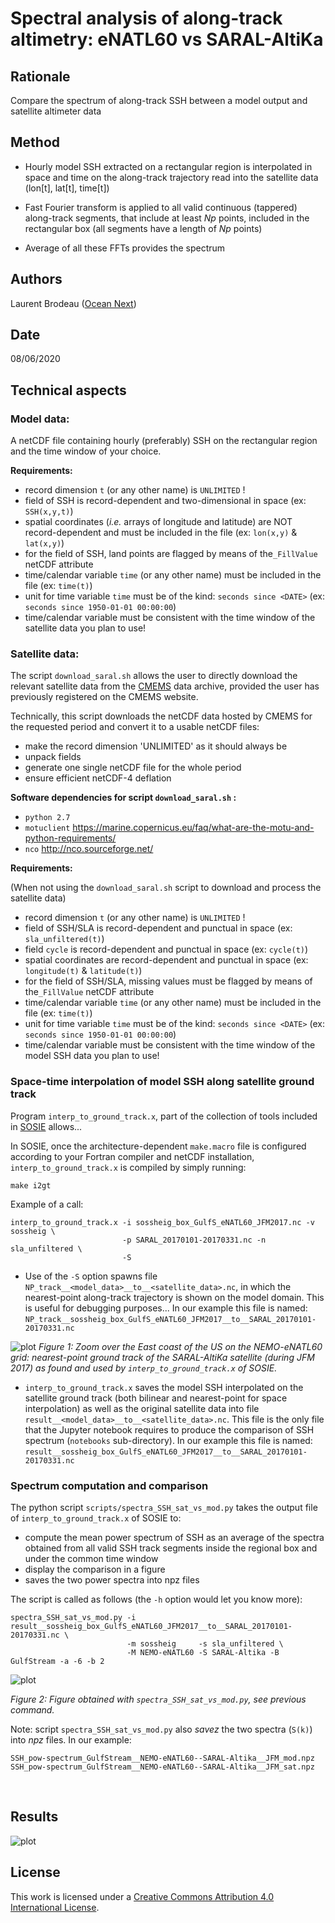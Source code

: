 # Spectral analysis of along-track altimetry: eNATL60 vs SARAL-AltiKa

## Rationale

Compare the spectrum of along-track SSH between a model output and satellite altimeter data

## Method

- Hourly model SSH extracted on a rectangular region is interpolated in space and time on the along-track trajectory read into the satellite data (lon[t], lat[t], time[t])

- Fast Fourier transform is applied to all valid continuous (tappered) along-track segments, that include at least *Np* points, included in the rectangular box (all segments have a length of *Np* points)

- Average of all these FFTs provides the spectrum

## Authors

Laurent Brodeau ([Ocean Next](https://ocean-next.fr))

## Date

08/06/2020

## Technical aspects

###  Model data:

A netCDF file containing hourly (preferably) SSH on the rectangular region and the time window of your choice.

**Requirements:**
- record dimension `t` (or any other name) is `UNLIMITED` !
- field of SSH is record-dependent and two-dimensional in space (ex: `SSH(x,y,t)`)
- spatial coordinates (*i.e.* arrays of longitude and latitude) are NOT record-dependent and must be included in the file (ex: `lon(x,y)` & `lat(x,y)`)
- for the field of SSH, land points are flagged by means of the`_FillValue` netCDF attribute 
- time/calendar variable `time` (or any other name) must be included in the file  (ex: `time(t)`)
- unit for time variable `time` must be of the kind: `seconds since <DATE>` (ex: `seconds since 1950-01-01 00:00:00`)
- time/calendar variable must be consistent with the time window of the satellite data you plan to use!

### Satellite data:

The script `download_saral.sh` allows the user to directly download the relevant satellite data
from the [CMEMS](https://resources.marine.copernicus.eu/?option=com_csw&task=results) data archive, provided the user has previously registered on the CMEMS website.

Technically, this script downloads the netCDF data hosted by CMEMS for the requested period and convert it to a usable netCDF files:

- make the record dimension 'UNLIMITED' as it should always be
- unpack fields
- generate one single netCDF file for the whole period
- ensure efficient netCDF-4 deflation

**Software dependencies for script `download_saral.sh` :**
- `python 2.7`
- `motuclient` https://marine.copernicus.eu/faq/what-are-the-motu-and-python-requirements/
- `nco` http://nco.sourceforge.net/

**Requirements:**

(When not using the `download_saral.sh` script to download and process the satellite data)

- record dimension `t` (or any other name) is `UNLIMITED` !
- field of SSH/SLA is record-dependent and punctual in space (ex: `sla_unfiltered(t)`)
- field `cycle` is record-dependent and punctual in space (ex: `cycle(t)`)
- spatial coordinates are record-dependent and punctual in space (ex: `longitude(t)` & `latitude(t)`)
- for the field of SSH/SLA, missing values must be flagged by means of the`_FillValue` netCDF attribute 
- time/calendar variable `time` (or any other name) must be included in the file  (ex: `time(t)`)
- unit for time variable `time` must be of the kind: `seconds since <DATE>` (ex: `seconds since 1950-01-01 00:00:00`)
- time/calendar variable must be consistent with the time window of the model SSH data you plan to use!


### Space-time interpolation of model SSH along satellite ground track

Program `interp_to_ground_track.x`, part of the collection of tools included
in [SOSIE](https://github.com/brodeau/sosie) allows...

In SOSIE, once the architecture-dependent `make.macro` file is configured according to your Fortran compiler and netCDF installation, `interp_to_ground_track.x` is compiled by simply running:

    make i2gt

Example of a call:

    interp_to_ground_track.x -i sossheig_box_GulfS_eNATL60_JFM2017.nc -v sossheig \
                             -p SARAL_20170101-20170331.nc -n sla_unfiltered \
                             -S

* Use of the `-S` option spawns file `NP_track__<model_data>__to__<satellite_data>.nc`, in which the nearest-point along-track trajectory is shown on the model domain. This is useful for debugging purposes... In our example this file is named:
`NP_track__sossheig_box_GulfS_eNATL60_JFM2017__to__SARAL_20170101-20170331.nc`


![plot](https://github.com/ocean-next/eNATL60/blob/master/04_assessment/along-track_spectra/plots/track_GulfS_viridis.svg)
*Figure 1: Zoom over the East coast of the US on the NEMO-eNATL60 grid: nearest-point ground track of the SARAL-AltiKa satellite (during JFM 2017) as found and used by `interp_to_ground_track.x` of SOSIE.* 


* `interp_to_ground_track.x` saves the model SSH interpolated on the satellite ground track (both bilinear and nearest-point for space interpolation) as well as the original satellite data into file `result__<model_data>__to__<satellite_data>.nc`. 
This file is the only file that the Jupyter notebook requires to produce the comparison of SSH spectrum (`notebooks` sub-directory).
In our example this file is named:
`result__sossheig_box_GulfS_eNATL60_JFM2017__to__SARAL_20170101-20170331.nc`


### Spectrum computation and comparison 

The python script `scripts/spectra_SSH_sat_vs_mod.py` takes the output file of `interp_to_ground_track.x` of SOSIE to:
- compute the mean power spectrum of SSH as an average of the spectra obtained from all valid SSH track segments inside the regional box and under the common time window
- display the comparison in a figure
- saves the two power spectra into npz files

The script is called as follows (the `-h` option would let you know more):

    spectra_SSH_sat_vs_mod.py -i result__sossheig_box_GulfS_eNATL60_JFM2017__to__SARAL_20170101-20170331.nc \
                              -m sossheig     -s sla_unfiltered \
                              -M NEMO-eNATL60 -S SARAL-Altika -B GulfStream -a -6 -b 2

![plot](https://github.com/ocean-next/eNATL60/blob/master/04_assessment/along-track_spectra/plots/SSH_pow-spectrum_GulfStream__NEMO-eNATL60--SARAL-Altika__JFM.svg)

*Figure 2: Figure obtained with `spectra_SSH_sat_vs_mod.py`, see previous command.*


Note: script `spectra_SSH_sat_vs_mod.py` also *savez* the two spectra (`S(k)`) into *npz* files. In our example:

    SSH_pow-spectrum_GulfStream__NEMO-eNATL60--SARAL-Altika__JFM_mod.npz
    SSH_pow-spectrum_GulfStream__NEMO-eNATL60--SARAL-Altika__JFM_sat.npz

<br>


## Results

![plot](https://github.com/ocean-next/eNATL60/blob/master/04_assessment/along-track_spectra/plots/PSD_SSH_Azores_All-season_tr_sat-trimmed.svg)





<!-- ## External libraries needed

  - the `TIDAL_TOOLS` :  https://github.com/molines/TIDAL_TOOLS
  - [python libraries](environment.yaml)
-->


## License
This work is licensed under a <a rel="license" href="http://creativecommons.org/licenses/by/4.0/">Creative Commons Attribution 4.0 International License</a>.
